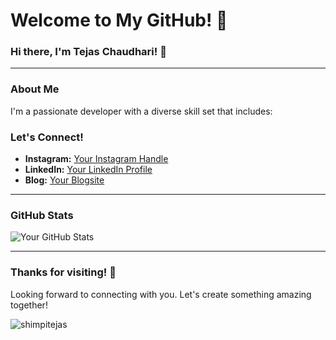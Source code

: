 # Welcome to My GitHub! 👋

### Hi there, I'm Tejas Chaudhari! 🌟

---

### About Me

I'm a passionate developer with a diverse skill set that includes:



### Let's Connect!

- **Instagram:** [Your Instagram Handle](https://www.instagram.com/your-instagram-handle)
- **LinkedIn:** [Your LinkedIn Profile](https://www.linkedin.com/in/your-linkedin-profile)
- **Blog:** [Your Blogsite](https://www.yourblogsite.com)

---

### GitHub Stats

![Your GitHub Stats](https://github-readme-stats.vercel.app/api?username=tejaschaudhari192&show_icons=true&theme=radical)

---

### Thanks for visiting! 🚀

Looking forward to connecting with you. Let's create something amazing together!

<p align="left"> <img src="https://komarev.com/ghpvc/?username=tejaschaudhari192&label=Profile%20views&color=0e75b6&style=flat" alt="shimpitejas" /> </p>
